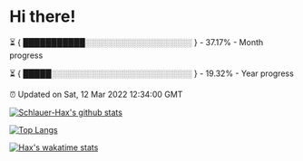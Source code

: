 # Hi there!

⏳ { ███████████░░░░░░░░░░░░░░░░░░░ } - 37.17% - Month progress

⏳ { █████░░░░░░░░░░░░░░░░░░░░░░░░░ } - 19.32% - Year progress

⏰ Updated on Sat, 12 Mar 2022 12:34:00 GMT


[![Schlauer-Hax's github stats](https://github-readme-stats.vercel.app/api?username=Schlauer-Hax&show_icons=true&theme=dark&count_private=true)](https://github.com/Schlauer-Hax)


[![Top Langs](https://github-readme-stats.vercel.app/api/top-langs/?username=Schlauer-Hax&layout=compact&theme=dark)](https://github.com/Schlauer-Hax?tab=repositories)


[![Hax's wakatime stats](https://github-readme-stats.vercel.app/api/wakatime?username=Hax&theme=dark)](https://wakatime.com/@Hax)

